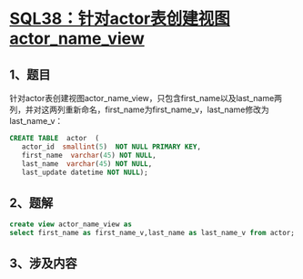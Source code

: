 # [SQL38：针对actor表创建视图actor_name_view](https://www.nowcoder.com/practice/b9db784b5e3d488cbd30bd78fdb2a862?tpId=82&&tqId=29806&rp=1&ru=/ta/sql&qru=/ta/sql/question-ranking)

## 1、题目

针对actor表创建视图actor_name_view，只包含first_name以及last_name两列，并对这两列重新命名，first_name为first_name_v，last_name修改为last_name_v：

```sql
CREATE TABLE  actor  (
   actor_id  smallint(5)  NOT NULL PRIMARY KEY,
   first_name  varchar(45) NOT NULL,
   last_name  varchar(45) NOT NULL,
   last_update datetime NOT NULL);
```

## 2、题解


```sql
create view actor_name_view as 
select first_name as first_name_v,last_name as last_name_v from actor;
```

## 3、涉及内容